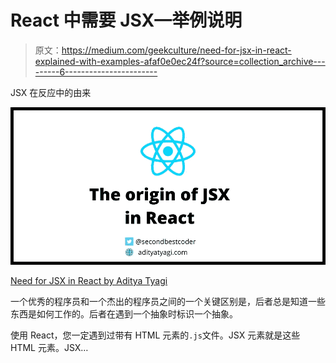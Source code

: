 # React 中需要 JSX—举例说明

> 原文：<https://medium.com/geekculture/need-for-jsx-in-react-explained-with-examples-afaf0e0ec24f?source=collection_archive---------6----------------------->

JSX 在反应中的由来

![](img/96417f0506a31244c1e11c06e7276969.png)

[Need for JSX in React by Aditya Tyagi](https://adityatyagi.com/index.php/2022/01/15/need-for-jsx-in-react/)

一个优秀的程序员和一个杰出的程序员之间的一个关键区别是，后者总是知道一些东西是如何工作的。后者在遇到一个抽象时标识一个抽象。

使用 React，您一定遇到过带有 HTML 元素的`.js`文件。JSX 元素就是这些 HTML 元素。JSX…